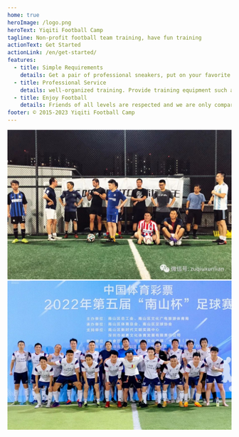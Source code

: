 ```yaml
---
home: true
heroImage: /logo.png
heroText: Yiqiti Football Camp
tagline: Non-profit football team training, have fun training
actionText: Get Started
actionLink: /en/get-started/
features:
  - title: Simple Requirements
    details: Get a pair of professional sneakers, put on your favorite comfortable jersey, and join us for training.
  - title: Professional Service
    details: well-organized training. Provide training equipment such as logo plates, rope ladders, etc. Regular sessions will invite experts to give on-site guidance.
  - title: Enjoy Football
    details: Friends of all levels are respected and we are only compared to our previous selves. Relaxed training atmosphere without social pressure.
footer: © 2015-2023 Yiqiti Football Camp
---
```

<div align=center>
<!-- <img src="./images/iori-1.jpg" width="498"/>
<img src="./images/iori-2.jpg" width="454"/> -->
<img src="./images/wellcome.jpeg" width="960"/>
<img src="./images/nanshancup.jpeg" width="960"/>
</div>